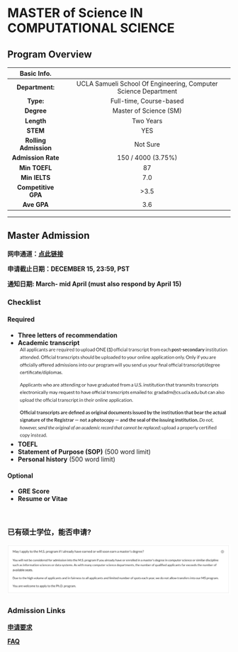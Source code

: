 # MASTER of Science IN COMPUTATIONAL SCIENCE

## Program Overview

|Basic Info.||
| :---: | :---: |
| **Department:** |  UCLA Samueli School Of Engineering, Computer Science Department |
| **Type:** | Full-time, Course-based |
| **Degree** | Master of Science (SM)|
| **Length** | Two Years |
| **STEM** | YES |
| **Rolling Admission** |  Not Sure |
| **Admission Rate** | 150 / 4000 (3.75%) |
| **Min TOEFL** | 87 |
| **Min IELTS** | 7.0 |
| **Competitive GPA** | >3.5 |
| **Ave GPA** | 3.6 |

---

## Master Admission

**网申通道：[点此链接](https://grad.ucla.edu/admissions/)**

**申请截止日期：DECEMBER 15, 23:59, PST**

**通知日期: March- mid April (must also respond by April 15)**


### Checklist
#### Required

- **Three letters of recommendation**
- **Academic transcript**
![](./%E4%B8%AA%E4%BA%BA%E6%88%90%E7%BB%A9%E5%8D%95.png)
- **TOEFL**
- **Statement of Purpose (SOP)** (500 word limit)
- **Personal history** (500 word limit)

#### Optional
- **GRE Score**
- **Resume or Vitae**

</br>

### 已有硕士学位，能否申请?
![](./双硕士学位.png)


###  Admission Links

**[申请要求](https://www.cs.ucla.edu/graduate-requirements/)**

**[FAQ](https://www.cs.ucla.edu/graduate-admission-frequently-asked-questions/)**
